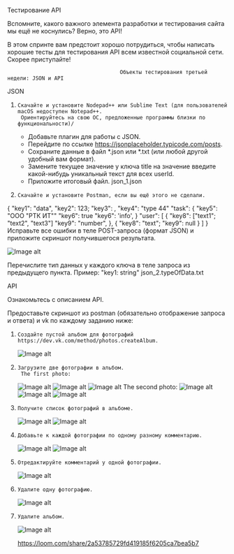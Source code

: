 Тестирование API

Вспомните, какого важного элемента разработки и тестирования сайта мы ещё не коснулись? Верно, это API! 

В этом спринте вам предстоит хорошо потрудиться, чтобы написать хорошие тесты для тестирования API всем известной социальной сети. 
Скорее приступайте!

			                            Объекты тестирования третьей недели: JSON и API
 

JSON

1.     Скачайте и установите Nodepad++ или Sublime Text (для пользователей macOS недоступен Notepad++. 
        Ориентируйтесь на свою ОС, предложенные программы близки по функциональности)/

	- Добавьте плагин для работы с JSON.
	- Перейдите по ссылке https://jsonplaceholder.typicode.com/posts.
	- Сохраните данные в файл *.json или *.txt (или любой другой удобный вам формат).
	- Замените текущее значение у ключа title на значение введите какой-нибудь уникальный текст для всех userId.
	- Приложите итоговый файл.
		  json_1.json
		
2.     Скачайте и установите Postman, если вы ещё этого не сделали.

{
    "key1": "data",
    "key2": 123;
    "key3": ,
    "key4": "type 44"
    "task":
    {
        "key5": "OOO "РТК ИТ""
        "key6": true
        "key6": 'info',
    }
    "user": [
        {
            "key8": ["text1"; "text2", "text3"]
            "key9": "number",
        },
       {
            "key8": "text";
            "key9": null
        }
    ]
}
Исправьте все ошибки в теле POST-запроса (формат JSON) и приложите скриншот получившегося результата.

![Image alt](https://github.com/EugeneVovk/Internship-Sprint-3/raw/main/img/json_2.typeOfData2.png)

Перечислите тип данных у каждого ключа в теле запроса из предыдущего пункта. Пример: "key1: string"
		  json_2.typeOfData.txt
 

 API

Ознакомьтесь с описанием API.

Предоставьте скриншот из postman (обязательно отображение запроса и ответа) и vk по каждому заданию ниже:

1.     Создайте пустой альбом для фотографий https://dev.vk.com/method/photos.createAlbum.
	![Image alt](https://github.com/EugeneVovk/Internship-Sprint-3/raw/main/img/api_1.Create.png)
2.     Загрузите две фотографии в альбом.
		The first photo:
	![Image alt](https://github.com/EugeneVovk/Internship-Sprint-3/raw/main/img/api_2.1.UploadPhoto.png)
	![Image alt](https://github.com/EugeneVovk/Internship-Sprint-3/raw/main/img/api_2.2.UploadPhoto.png)
	![Image alt](https://github.com/EugeneVovk/Internship-Sprint-3/raw/main/img/api_2.3.SavePhoto.png)
		The second photo:
	![Image alt](https://github.com/EugeneVovk/Internship-Sprint-3/raw/main/img/api_2.1.UploadPhoto2.png)
	![Image alt](https://github.com/EugeneVovk/Internship-Sprint-3/raw/main/img/api_2.2.UploadPhoto2.png)
	![Image alt](https://github.com/EugeneVovk/Internship-Sprint-3/raw/main/img/api_2.3.SavePhoto2.png)
3.     Получите список фотографий в альбоме.
	![Image alt](https://github.com/EugeneVovk/Internship-Sprint-3/raw/main/img/api_3.1.GetList.png)
	![Image alt](https://github.com/EugeneVovk/Internship-Sprint-3/raw/main/img/api_3.2.GetList.png)
4.     Добавьте к каждой фотографии по одному разному комментарию.
	![Image alt](https://github.com/EugeneVovk/Internship-Sprint-3/raw/main/img/api_4.1.AddComment-1.png)
	![Image alt](https://github.com/EugeneVovk/Internship-Sprint-3/raw/main/img/api_4.2.AddComment-2.png)
5.     Отредактируйте комментарий у одной фотографии.
	![Image alt](https://github.com/EugeneVovk/Internship-Sprint-3/raw/main/img/api_5.EditComment.png)
6.     Удалите одну фотографию.
	![Image alt](https://github.com/EugeneVovk/Internship-Sprint-3/raw/main/img/api_6.DeletePhoto.png)
7.     Удалите альбом.
	![Image alt](https://github.com/EugeneVovk/Internship-Sprint-3/raw/main/img/api_7.DeleteAlbum.png)
	
	https://loom.com/share/2a53785729fd419185f6205ca7bea5b7
